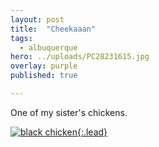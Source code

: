 ```yaml
---
layout: post
title:  "Cheekaaan"
tags:
  - albuquerque
hero: ../uploads/PC28231615.jpg
overlay: purple
published: true

---
```


One of my sister's chickens.

[![black chicken](../uploads/PC28231615.jpg){:.lead}](../uploads/PC28231615.jpg)